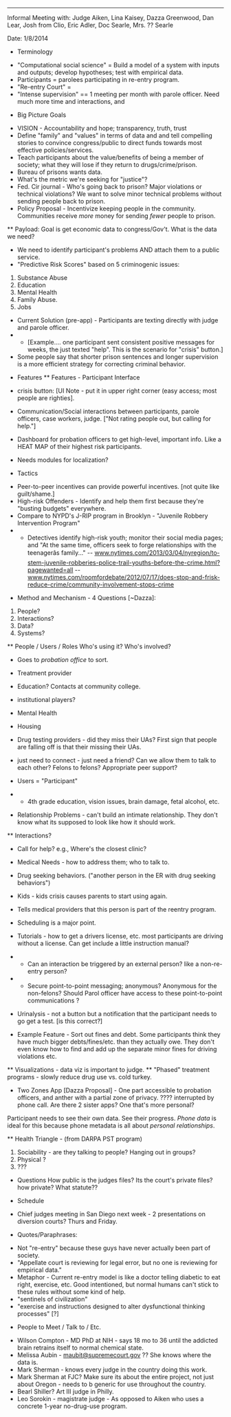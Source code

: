
---
Informal Meeting with: Judge Aiken, Lina Kaisey, Dazza Greenwood, Dan Lear, Josh from Clio, Eric Adler, Doc Searle, Mrs. ?? Searle 

Date: 1/8/2014
 
* Terminology
- "Computational social science" = Build a model of a system with inputs and outputs; develop hypotheses;  test with empirical data. 
- Participants = parolees participating in re-entry program.
- "Re-entry Court" = 
- "Intense supervision" == 1 meeting per month with parole officer. 
Need much more time and interactions, and 

* Big Picture Goals
- VISION - Accountability and hope; transparency, truth, trust
- Define "family" and "values" in terms of data and and tell compelling stories to convince congress/public to direct funds towards most effective policies/services. 
- Teach participants about the value/benefits of being a member of society; what they will lose if they return to drugs/crime/prison. 
- Bureau of prisons wants data. 
- What's the metric we're seeking for "justice"? 
- Fed. Cir journal - Who's going back to prison? Major violations or technical violations? We want to solve minor technical problems without sending people back to prison. 
- Policy Proposal - Incentivize keeping people in the community. Communities receive *more* money for sending *fewer* people to prison. 

** Payload: Goal is get economic data to congress/Gov't. 
What is the data we need? 
- We need to identify participant's problems AND attach them to a public service. 
- "Predictive Risk Scores" based on 5 criminogenic issues: 
1. Substance Abuse 
2. Education
3. Mental Health 
4. Family Abuse. 
5. Jobs 

- Current Solution (pre-app) - Participants are texting directly with judge and parole officer. 
- - [Example.... one participant sent consistent positive messages for weeks, the just texted "help". This is the scenario for "crisis" button.]
- Some people say that shorter prison sentences and longer supervision is a more efficient strategy for correcting criminal behavior. 

* Features
** Features - Participant Interface
- crisis button: [UI Note - put it in upper right corner (easy access; most people are righties]. 

- Communication/Social interactions between participants, parole officers, case workers, judge. ["Not rating people out, but calling for help."] 
- Dashboard for probation officers to get high-level, important info. Like a HEAT MAP of their highest risk participants. 
- Needs modules for localization? 

* Tactics 
- Peer-to-peer incentives can provide powerful incentives. [not quite like guilt/shame.]
- High-risk Offenders - Identify and help them first because they're "busting budgets" everywhere. 
- Compare to NYPD's J-RIP program in Brooklyn  - "Juvenile Robbery Intervention Program" 
- - Detectives identify high-risk youth; monitor their social media pages; and "At the same time, officers seek to forge relationships with the teenagerâs family..." 
-- www.nytimes.com/2013/03/04/nyregion/to-stem-juvenile-robberies-police-trail-youths-before-the-crime.html?pagewanted=all 
-- www.nytimes.com/roomfordebate/2012/07/17/does-stop-and-frisk-reduce-crime/community-involvement-stops-crime


* Method and Mechanism - 4 Questions [~Dazza]: 
1. People? 
2. Interactions? 
3. Data? 
4. Systems? 

** People / Users / Roles
Who's using it? Who's involved? 
- Goes to *probation office* to sort. 
- Treatment provider 
- Education? Contacts at community college. 
- institutional players? 
- Mental Health
- Housing
- Drug testing providers - did they miss their UAs? First sign that people are falling off is that their missing their UAs. 
- just need to connect - just need a friend? Can we allow them to talk to each other? Felons to felons? Appropriate peer support? 

- Users = "Participant"
- - 4th grade education, vision issues, brain damage, fetal alcohol, etc. 
- Relationship Problems - can't build an intimate relationship. They don't know what its supposed to look like how it should work. 


** Interactions? 
- Call for help? e.g., Where's the closest clinic? 
- Medical Needs - how to address them; who to talk to. 
- Drug seeking behaviors. ("another person in the ER with drug seeking behaviors")
- Kids - kids crisis causes parents to start using again. 
- Tells medical providers that this person is part of the reentry program. 

- Scheduling is a major point. 
- Tutorials - how to get a drivers license, etc. most participants are driving without a license. Can get include a little instruction manual? 
- - Can an interaction be triggered by an external person? like a non-re-entry person? 
- - Secure point-to-point messaging; anonymous? Anonymous for the non-felons? Should Parol officer have access to these point-to-point communications ? 

- Urinalysis - not a button but a notification that the participant needs to go get a test. [is this correct?]

- Example Feature - Sort out fines and debt. Some participants think they have much bigger debts/fines/etc. than they actually owe. They don't even know how to find and add up the separate minor fines for driving violations etc. 

** Visualizations - data viz is important to judge. 
** "Phased" treatment programs - slowly reduce drug use vs. cold turkey. 

- Two Zones App [Dazza Proposal] - One part accessible to probation officers, and anther with a partial zone of privacy. ???? interrupted by phone call. Are there 2 sister apps? One that's more personal? 

Participant needs to see their own data. See their progress. 
*Phone data* is ideal for this because phone metadata is all about *personal relationships*. 

** Health Triangle - (from DARPA PST program)
1. Sociability  - are they talking to people? Hanging out in groups? 
2. Physical ? 
3. ??? 



* Questions
How public is the judges files? Its the court's private files? how private? What statute?? 

* Schedule 
- Chief judges meeting in San Diego next week - 2 presentations on diversion courts? Thurs and Friday. 


* Quotes/Paraphrases: 
- Not "re-entry" because these guys have never actually been part of society. 
- "Appellate court is reviewing for legal error, but no one is reviewing for empirical data." 
- Metaphor - Current re-entry model is like a doctor telling diabetic to eat right, exercise, etc. Good intentioned, but normal humans can't stick to these rules without some kind of help.  
- "sentinels of civilization"
- "exercise and instructions designed to alter dysfunctional thinking processes" [?]

* People to Meet / Talk to / Etc. 
- Wilson Compton - MD PhD at NIH - says 18 mo to 36 until the addicted brain retrains itself to normal chemical state. 
- Melissa Aubin - maubit@supremecourt.gov ?? 
She knows where the data is. 
- Mark Sherman - knows every judge in the country doing this work. 
- Mark Sherman at FJC? Make sure its about the entire project, not just about Oregon - needs to b generic for use throughout the country. 
- Bearl Shiller? Art III judge in Philly. 
- Leo Sorokin - magistrate judge - As opposed to Aiken who uses a concrete 1-year no-drug-use program.
